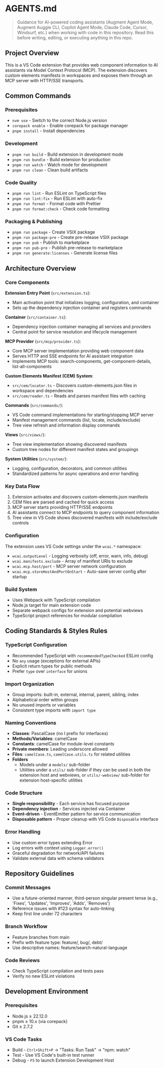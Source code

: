 # AGENTS.md

> Guidance for AI-powered coding assistants (Augment Agent Mode, Augment Auggie CLI, Copilot Agent Mode, Claude Code, Cursor, Windsurf, etc.) when working with code in this repository.
> Read this before writing, editing, or executing anything in this repo.

## Project Overview

This is a VS Code extension that provides web component information to AI assistants via Model Context Protocol (MCP). The extension discovers custom elements manifests in workspaces and exposes them through an MCP server with HTTP/SSE transports.

## Common Commands

### Prerequisites

- `nvm use` - Switch to the correct Node.js version
- `corepack enable` - Enable corepack for package manager
- `pnpm install` - Install dependencies

### Development

- `pnpm run build` - Build extension in development mode
- `pnpm run bundle` - Build extension for production
- `pnpm run watch` - Watch mode for development
- `pnpm run clean` - Clean build artifacts

### Code Quality

- `pnpm run lint` - Run ESLint on TypeScript files
- `pnpm run lint:fix` - Run ESLint with auto-fix
- `pnpm run format` - Format code with Prettier
- `pnpm run format:check` - Check code formatting

### Packaging & Publishing

- `pnpm run package` - Create VSIX package
- `pnpm run package-pre` - Create pre-release VSIX package
- `pnpm run pub` - Publish to marketplace
- `pnpm run pub-pre` - Publish pre-release to marketplace
- `pnpm run generate:licenses` - Generate license files

## Architecture Overview

### Core Components

**Extension Entry Point** (`src/extension.ts`):

- Main activation point that initializes logging, configuration, and container
- Sets up the dependency injection container and registers commands

**Container** (`src/container.ts`):

- Dependency injection container managing all services and providers
- Central point for service resolution and lifecycle management

**MCP Provider** (`src/mcp/provider.ts`):

- Core MCP server implementation providing web component data
- Serves HTTP and SSE endpoints for AI assistant integration
- Implements MCP tools: search-components, get-component-details, list-all-components

**Custom Elements Manifest (CEM) System**:

- `src/cem/locator.ts` - Discovers custom-elements.json files in workspace and dependencies
- `src/cem/reader.ts` - Reads and parses manifest files with caching

**Commands** (`src/commands/`):

- VS Code command implementations for starting/stopping MCP server
- Manifest management commands (list, locate, include/exclude)
- Tree view refresh and information display commands

**Views** (`src/views/`):

- Tree view implementation showing discovered manifests
- Custom tree nodes for different manifest states and groupings

**System Utilities** (`src/system/`):

- Logging, configuration, decorators, and common utilities
- Standardized patterns for async operations and error handling

### Key Data Flow

1. Extension activates and discovers custom-elements.json manifests
2. CEM files are parsed and cached for quick access
3. MCP server starts providing HTTP/SSE endpoints
4. AI assistants connect to MCP endpoints to query component information
5. Tree view in VS Code shows discovered manifests with include/exclude controls

### Configuration

The extension uses VS Code settings under the `wcai.*` namespace:

- `wcai.outputLevel` - Logging verbosity (off, error, warn, info, debug)
- `wcai.manifests.exclude` - Array of manifest URIs to exclude
- `wcai.mcp.host/port` - MCP server network configuration
- `wcai.mcp.storeHostAndPortOnStart` - Auto-save server config after startup

### Build System

- Uses Webpack with TypeScript compilation
- Node.js target for main extension code
- Separate webpack configs for extension and potential webviews
- TypeScript project references for modular compilation

## Coding Standards & Styles Rules

### TypeScript Configuration

- Recommended TypeScript with `recommendedTypeChecked` ESLint config
- No `any` usage (exceptions for external APIs)
- Explicit return types for public methods
- Prefer `type` over `interface` for unions

### Import Organization

- Group imports: built-in, external, internal, parent, sibling, index
- Alphabetical order within groups
- No unused imports or variables
- Consistent type imports with `import type`

### Naming Conventions

- **Classes**: PascalCase (no I prefix for interfaces)
- **Methods/Variables**: camelCase
- **Constants**: camelCase for module-level constants
- **Private members**: Leading underscore allowed
- **Files**: `camelCase.ts`, `camelCase.utils.ts` for related utilities
- **Folders**
  - Models under a `models/` sub-folder
  - Utilities under a `utils/` sub-folder if they can be used in both the extension host and webviews, or `utils/-webview/` sub-folder for extension host-specific utilities

### Code Structure

- **Single responsibility** - Each service has focused purpose
- **Dependency injection** - Services injected via Container
- **Event-driven** - EventEmitter pattern for service communication
- **Disposable pattern** - Proper cleanup with VS Code `Disposable` interface

### Error Handling

- Use custom error types extending Error
- Log errors with context using `Logger.error()`
- Graceful degradation for network/API failures
- Validate external data with schema validators

## Repository Guidelines

### Commit Messages

- Use a future-oriented manner, third-person singular present tense (e.g., 'Fixes', 'Updates', 'Improves', 'Adds', 'Removes')
- Reference issues with #123 syntax for auto-linking
- Keep first line under 72 characters

### Branch Workflow

- Feature branches from main
- Prefix with feature type: feature/, bug/, debt/
- Use descriptive names: feature/search-natural-language

### Code Reviews

- Check TypeScript compilation and tests pass
- Verify no new ESLint violations

## Development Environment

### Prerequisites

- Node.js ≥ 22.12.0
- pnpm ≥ 10.x (via corepack)
- Git ≥ 2.7.2

### VS Code Tasks

- Build - `Ctrl+Shift+P` → "Tasks: Run Task" → "npm: watch"
- Test - Use VS Code's built-in test runner
- Debug - `F5` to launch Extension Development Host
